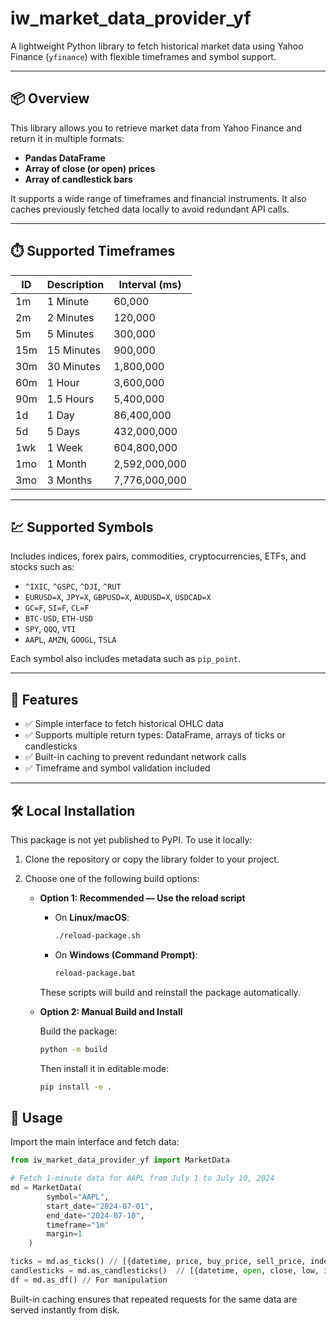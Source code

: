 # iw_market_data_provider_yf

A lightweight Python library to fetch historical market data using Yahoo Finance (`yfinance`) with flexible timeframes and symbol support.

---

## 📦 Overview

This library allows you to retrieve market data from Yahoo Finance and return it in multiple formats:

- **Pandas DataFrame**
- **Array of close (or open) prices**
- **Array of candlestick bars**

It supports a wide range of timeframes and financial instruments. It also caches previously fetched data locally to avoid redundant API calls.

---

## ⏱️ Supported Timeframes

| ID   | Description   | Interval (ms) |
|------|---------------|---------------|
| 1m   | 1 Minute      | 60,000        |
| 2m   | 2 Minutes     | 120,000       |
| 5m   | 5 Minutes     | 300,000       |
| 15m  | 15 Minutes    | 900,000       |
| 30m  | 30 Minutes    | 1,800,000     |
| 60m  | 1 Hour        | 3,600,000     |
| 90m  | 1.5 Hours     | 5,400,000     |
| 1d   | 1 Day         | 86,400,000    |
| 5d   | 5 Days        | 432,000,000   |
| 1wk  | 1 Week        | 604,800,000   |
| 1mo  | 1 Month       | 2,592,000,000 |
| 3mo  | 3 Months      | 7,776,000,000 |

---

## 💹 Supported Symbols

Includes indices, forex pairs, commodities, cryptocurrencies, ETFs, and stocks such as:

- `^IXIC`, `^GSPC`, `^DJI`, `^RUT`
- `EURUSD=X`, `JPY=X`, `GBPUSD=X`, `AUDUSD=X`, `USDCAD=X`
- `GC=F`, `SI=F`, `CL=F`
- `BTC-USD`, `ETH-USD`
- `SPY`, `QQQ`, `VTI`
- `AAPL`, `AMZN`, `GOOGL`, `TSLA`

Each symbol also includes metadata such as `pip_point`.

---

## 🧠 Features

- ✅ Simple interface to fetch historical OHLC data
- ✅ Supports multiple return types: DataFrame, arrays of ticks or candlesticks
- ✅ Built-in caching to prevent redundant network calls
- ✅ Timeframe and symbol validation included

---

## 🛠 Local Installation

This package is not yet published to PyPI. To use it locally:

1. Clone the repository or copy the library folder to your project.

2. Choose one of the following build options:

   - **Option 1: Recommended — Use the reload script**

     - On **Linux/macOS**:
       ```bash
       ./reload-package.sh
       ```
     - On **Windows (Command Prompt)**:
       ```cmd
       reload-package.bat
       ```


     These scripts will build and reinstall the package automatically.

   - **Option 2: Manual Build and Install**

     Build the package:
     ```bash
     python -m build
     ```

     Then install it in editable mode:
     ```bash
     pip install -e .
     ```

## 🚀 Usage

Import the main interface and fetch data:

```python
from iw_market_data_provider_yf import MarketData

# Fetch 1-minute data for AAPL from July 1 to July 10, 2024
md = MarketData(
        symbol="AAPL",
        start_date="2024-07-01",
        end_date="2024-07-10",
        timeframe="1m"
        margin=1
    )

ticks = md.as_ticks() // [{datetime, price, buy_price, sell_price, index }, ...]
candlesticks = md.as_candlesticks()  // [{datetime, open, close, low, index }, ...]
df = md.as_df() // For manipulation
```

Built-in caching ensures that repeated requests for the same data are served instantly from disk.
